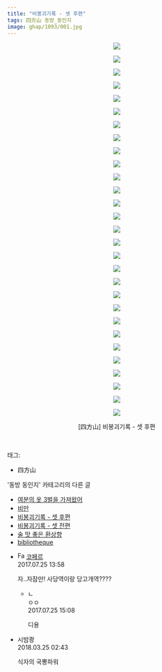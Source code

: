 ```yaml
---
title: "비봉괴기록 - 셋 후편"
tags: 四方山 동방_동인지
image: ghap/1093/001.jpg
---
```

<div class="article">
<p style="text-align: center; clear: none; float: none;"><img src="{{ site.nasurl }}/ghap/1093/001.jpg"/></p>
<p style="text-align: center; clear: none; float: none;"><img src="{{ site.nasurl }}/ghap/1093/002.jpg"/></p>
<p style="text-align: center; clear: none; float: none;"><img src="{{ site.nasurl }}/ghap/1093/003.jpg"/></p>
<p style="text-align: center; clear: none; float: none;"><img src="{{ site.nasurl }}/ghap/1093/004.jpg"/></p>
<p style="text-align: center; clear: none; float: none;"><img src="{{ site.nasurl }}/ghap/1093/005.jpg"/></p>
<p style="text-align: center; clear: none; float: none;"><img src="{{ site.nasurl }}/ghap/1093/006.jpg"/></p>
<p style="text-align: center; clear: none; float: none;"><img src="{{ site.nasurl }}/ghap/1093/007.jpg"/></p>
<p style="text-align: center; clear: none; float: none;"><img src="{{ site.nasurl }}/ghap/1093/008.jpg"/></p>
<p style="text-align: center; clear: none; float: none;"><img src="{{ site.nasurl }}/ghap/1093/009.jpg"/></p>
<p style="text-align: center; clear: none; float: none;"><img src="{{ site.nasurl }}/ghap/1093/010.jpg"/></p>
<p style="text-align: center; clear: none; float: none;"><img src="{{ site.nasurl }}/ghap/1093/011.jpg"/></p>
<p style="text-align: center; clear: none; float: none;"><img src="{{ site.nasurl }}/ghap/1093/012.jpg"/></p>
<p style="text-align: center; clear: none; float: none;"><img src="{{ site.nasurl }}/ghap/1093/013.jpg"/></p>
<p style="text-align: center; clear: none; float: none;"><img src="{{ site.nasurl }}/ghap/1093/014.jpg"/></p>
<p style="text-align: center; clear: none; float: none;"><img src="{{ site.nasurl }}/ghap/1093/015.jpg"/></p>
<p style="text-align: center; clear: none; float: none;"><img src="{{ site.nasurl }}/ghap/1093/016.jpg"/></p>
<p style="text-align: center; clear: none; float: none;"><img src="{{ site.nasurl }}/ghap/1093/017.jpg"/></p>
<p style="text-align: center; clear: none; float: none;"><img src="{{ site.nasurl }}/ghap/1093/018.jpg"/></p>
<p style="text-align: center; clear: none; float: none;"><img src="{{ site.nasurl }}/ghap/1093/019.jpg"/></p>
<p style="text-align: center; clear: none; float: none;"><img src="{{ site.nasurl }}/ghap/1093/020.jpg"/></p>
<p style="text-align: center; clear: none; float: none;"><img src="{{ site.nasurl }}/ghap/1093/021.jpg"/></p>
<p style="text-align: center; clear: none; float: none;"><img src="{{ site.nasurl }}/ghap/1093/022.jpg"/></p>
<p style="text-align: center; clear: none; float: none;"><img src="{{ site.nasurl }}/ghap/1093/023.jpg"/></p>
<p style="text-align: center; clear: none; float: none;"><img src="{{ site.nasurl }}/ghap/1093/024.jpg"/></p>
<p style="text-align: center; clear: none; float: none;"><img src="{{ site.nasurl }}/ghap/1093/025.jpg"/></p>
<p style="text-align: center; clear: none; float: none;"><img src="{{ site.nasurl }}/ghap/1093/026.jpg"/></p>
<p style="text-align: center; clear: none; float: none;"><img src="{{ site.nasurl }}/ghap/1093/027.jpg"/></p>
<p style="text-align: center; clear: none; float: none;"><img src="{{ site.nasurl }}/ghap/1093/028.jpg"/></p>
<p style="text-align: center; clear: none; float: none;"><img src="{{ site.nasurl }}/ghap/1093/029.jpg"/></p>
<p style="text-align: center; clear: none; float: none;">[四方山] 비봉괴기록 - 셋 후편</p>
<p><br/></p>
</div><div class="tagTrail">
<p>태그: </p>
<ul>
<li>四方山</li>
</ul>
</div><div class="another">
<p>'동방 동인지' 카테고리의 다른 글</p>
<ul>
<li><a href="/2016-07-26-ghap_1095">여분의 옷 3벌을 가져왔어</a></li>
<li><a href="/2016-07-25-ghap_1094">비만</a></li>
<li><a href="/2016-07-25-ghap_1093">비봉괴기록 - 셋 후편</a></li>
<li><a href="/2016-07-25-ghap_1092">비봉괴기록 - 셋 전편</a></li>
<li><a href="/2016-07-25-ghap_1091">술 맛 좋은 환상향</a></li>
<li><a href="/2016-07-25-ghap_1090">bibliotheque</a></li>
</ul>
</div><div class="cb_module cb_fluid">
<div class="cb_wrt cb_profile">
<div class="comment">
<ul>
<li class="cb_thumb_off" id="comment15043889">
<div class="cb_comment_area">
<div class="cb_info_area">
<div class="cb_section">
<span class="cb_nick_name"><img alt="Favicon of http://blog.naver.com/berpo77/221056303056" height="16" onerror="this.onerror=null;this.parentNode.removeChild(this)" src="http://blog.naver.com/favicon.ico" width="16"/> <a href="http://blog.naver.com/berpo77/221056303056" onclick="return openLinkInNewWindow(this)">코페르</a></span>
</div>
<div class="cb_section">
<span class="cb_date">2017.07.25 13:58 </span>
</div>
</div>
<div class="cb_dsc_comment">
<p class="cb_dsc">
											자..자잠만! 사당역이랑 당고개역????
										</p>
</div>
<ul>
<li class="cb_thumb_off" id="comment15043926">
<span class="cb_bu_subnode">ㄴ</span>
<div class="cb_comment_area">
<div class="cb_info_area">
<div class="cb_section">
<span class="cb_nick_name">ㅇㅇ</span>
</div>
<div class="cb_section">
<span class="cb_date">2017.07.25 15:08 </span>
</div>
</div>
<div class="cb_dsc_comment">
<p class="cb_dsc">
																디용
															</p>
</div>
</div>
</li>
</ul>
</div></li>
<li class="cb_thumb_off" id="comment15226476">
<div class="cb_comment_area">
<div class="cb_info_area">
<div class="cb_section">
<span class="cb_nick_name">시밤쾅</span>
</div>
<div class="cb_section">
<span class="cb_date">2018.03.25 02:43 </span>
</div>
</div>
<div class="cb_dsc_comment">
<p class="cb_dsc">
											식자의 국뽕파워 
										</p>
</div>
</div></li>
</ul>
</div>
</div><!-- commentList close -->
</div>
<br/>
<p id="refer"></p>
<br/>
